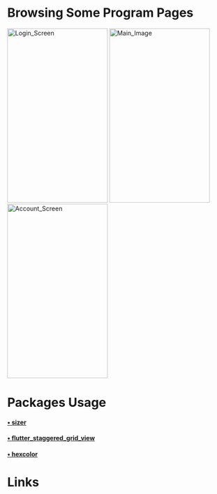 <h1>Browsing Some Program Pages</h1>
<p><img src="https://user-images.githubusercontent.com/132124730/235515744-74b0c02b-d1a7-43bd-a564-584f03ea8720.jpg" alt="Login_Screen" width="230" height="400">
<img src="https://user-images.githubusercontent.com/132124730/235514985-d1d3d1e7-c998-49cc-b072-0901381001a2.jpg" alt="Main_Image" width="230" height="400">
<img src="https://user-images.githubusercontent.com/132124730/235514990-e2f2a13b-07b8-44eb-9c18-c0e62275b959.jpg" alt="Account_Screen" width="230" height="400">
</p>
<h1>Packages Usage</h1>
<h4><a href="https://pub.dev/packages/sizer">• sizer</a></h4>
<h4><a href="https://pub.dev/packages/flutter_staggered_grid_view">• flutter_staggered_grid_view</a></h4>
<h4><a href="https://pub.dev/packages/hexcolor">• hexcolor</a></h4>
<h1>Links</h1>


